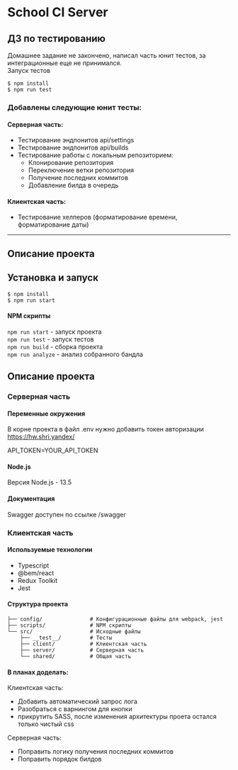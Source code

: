# School CI Server

## ДЗ по тестированию

Домашнее задание не закончено, написал часть юнит тестов, за интеграционные еще не принимался. <br>
Запуск тестов

```shell
$ npm install
$ npm run test
```

### Добавлены следующие юнит тесты:

#### Серверная часть:

-   Тестирование эндпонитов api/settings
-   Тестирование эндпонитов api/builds
-   Тестирование работы с локальным репозиторием:
    -   Клонирование репозитория
    -   Переключение ветки репозитория
    -   Получение последних коммитов
    -   Добавление билда в очередь


#### Клиентская часть:

-   Тестирование хелперов (форматирование времени, форматирование даты)

---

## Описание проекта


## Установка и запуск

```shell
$ npm install
$ npm run start
```

#### NPM скрипты

`npm run start` - запуск проекта <br>
`npm run test` - запуск тестов <br>
`npm run build` - сборка проекта <br>
`npm run analyze` - анализ собранного бандла <br>

## Описание проекта

### Серверная часть

#### Переменные окружения

В корне проекта в файл .env нужно добавить токен авторизации https://hw.shri.yandex/

API_TOKEN=YOUR_API_TOKEN

#### Node.js

Версия Node.js - 13.5

#### Документация

Swagger доступен по ссылке /swagger

### Клиентская часть

#### Используемые технологии

-   Typescript
-   @bem/react
-   Redux Toolkit
-   Jest

#### Структура проекта

```
├── config/               # Конфигурационные файлы для webpack, jest
├── scripts/              # NPM скрипты
└── src/                  # Исходные файлы
    ├── __test__/         # Тесты
    ├── client/           # Клиентская часть
    ├── server/           # Серверная часть
    └── shared/           # Общая часть

```

#### В планах доделать:

Клиентская часть:

-   Добавить автоматический запрос лога
-   Разобраться с варнингом для кнопки
-   прикрутить SASS, после изменения архитектуры проета остался только чистый css

Серверная часть:

-   Поправить логику получения последних коммитов
-   Поправить порядок билдов
